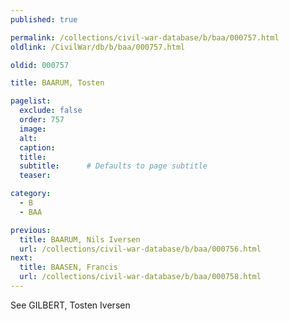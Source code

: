 ```yaml
---
published: true

permalink: /collections/civil-war-database/b/baa/000757.html
oldlink: /CivilWar/db/b/baa/000757.html

oldid: 000757

title: BAARUM, Tosten

pagelist:
  exclude: false
  order: 757
  image: 
  alt:
  caption:
  title:
  subtitle:      # Defaults to page subtitle
  teaser:

category: 
  - B 
  - BAA

previous:
  title: BAARUM, Nils Iversen
  url: /collections/civil-war-database/b/baa/000756.html  
next:
  title: BAASEN, Francis
  url: /collections/civil-war-database/b/baa/000758.html   
---
```

See GILBERT, Tosten Iversen